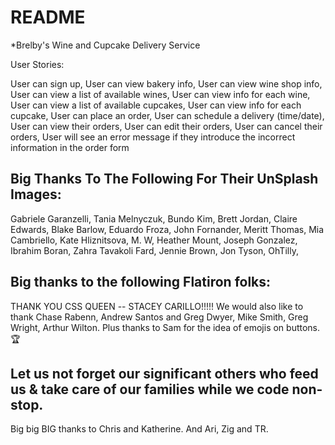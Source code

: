 # README

*Brelby's Wine and Cupcake Delivery Service

User Stories:

User can sign up,
User can view bakery info,
User can view wine shop info,
User can view a list of available wines,
User can view info for each wine,
User can view a list of available cupcakes,
User can view info for each cupcake,
User can place an order,
User can schedule a delivery (time/date),
User can view their orders,
User can edit their orders,
User can cancel their orders,
User will see an error message if they introduce the incorrect information in the order form


## Big Thanks To The Following For Their UnSplash Images:
Gabriele Garanzelli, Tania Melnyczuk, Bundo Kim, Brett Jordan, Claire Edwards, Blake Barlow,
Eduardo Froza, John Fornander, Meritt Thomas, Mia Cambriello, Kate Hliznitsova, M. W, Heather Mount, 
Joseph Gonzalez, Ibrahim Boran, Zahra Tavakoli Fard, Jennie Brown, Jon Tyson, OhTilly, 

## Big thanks to the following Flatiron folks:
THANK YOU CSS QUEEN -- STACEY CARILLO!!!!! 
We would also like to thank Chase Rabenn, Andrew Santos and Greg Dwyer, Mike Smith, Greg Wright, Arthur Wilton. Plus thanks to Sam for the idea of emojis on buttons. 🏆

## Let us not forget our significant others who feed us & take care of our families while we code non-stop. 
Big big BIG thanks to Chris and Katherine. And Ari, Zig and TR.
